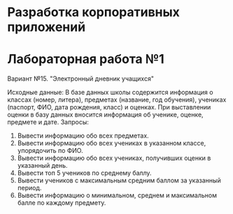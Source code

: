 # Разработка корпоративных приложений
# Лабораторная работа №1

Вариант №15. "Электронный дневник учащихся"

Исходные данные:
В базе данных школы содержится информация о классах (номер, литера), предметах (название, год обучения), учениках (паспорт, ФИО, дата рождения, класс) и оценках. При выставлении оценки в базу данных вносится информация об ученике, оценке, предмете и дате.
Запросы: 
1) Вывести информацию обо всех предметах.
2) Вывести информацию обо всех учениках в указанном классе, упорядочить по ФИО.
3) Вывести информацию обо всех учениках, получивших оценки в указанный день.
4) Вывести топ 5 учеников по среднему баллу.
5) Вывести учеников с максимальным средним баллом за указанный период.
6) Вывести информацию о минимальном, среднем и максимальном балле по каждому предмету.

